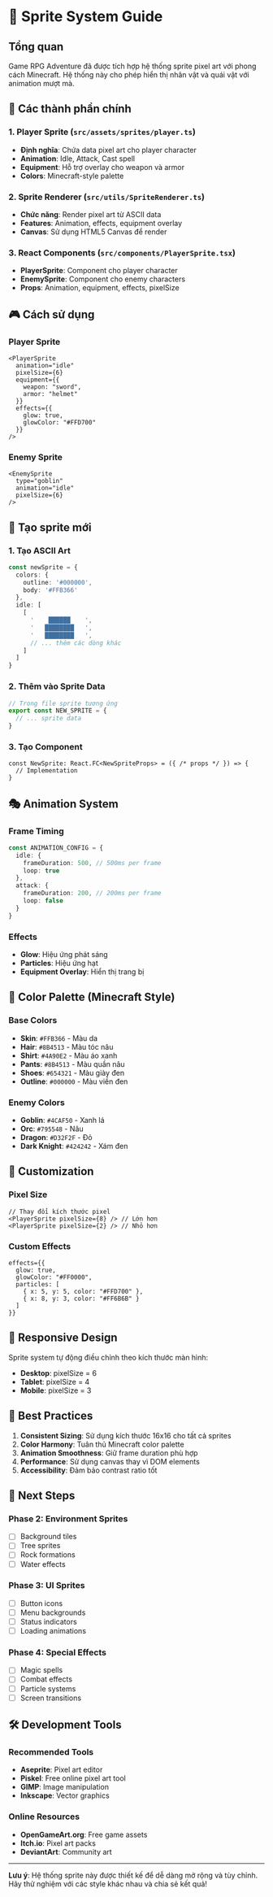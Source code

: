 # 🎨 Sprite System Guide

## Tổng quan

Game RPG Adventure đã được tích hợp hệ thống sprite pixel art với phong cách Minecraft. Hệ thống này cho phép hiển thị nhân vật và quái vật với animation mượt mà.

## 🎯 Các thành phần chính

### 1. Player Sprite (`src/assets/sprites/player.ts`)
- **Định nghĩa**: Chứa data pixel art cho player character
- **Animation**: Idle, Attack, Cast spell
- **Equipment**: Hỗ trợ overlay cho weapon và armor
- **Colors**: Minecraft-style palette

### 2. Sprite Renderer (`src/utils/SpriteRenderer.ts`)
- **Chức năng**: Render pixel art từ ASCII data
- **Features**: Animation, effects, equipment overlay
- **Canvas**: Sử dụng HTML5 Canvas để render

### 3. React Components (`src/components/PlayerSprite.tsx`)
- **PlayerSprite**: Component cho player character
- **EnemySprite**: Component cho enemy characters
- **Props**: Animation, equipment, effects, pixelSize

## 🎮 Cách sử dụng

### Player Sprite
```tsx
<PlayerSprite 
  animation="idle"
  pixelSize={6}
  equipment={{
    weapon: "sword",
    armor: "helmet"
  }}
  effects={{
    glow: true,
    glowColor: "#FFD700"
  }}
/>
```

### Enemy Sprite
```tsx
<EnemySprite 
  type="goblin"
  animation="idle"
  pixelSize={6}
/>
```

## 🎨 Tạo sprite mới

### 1. Tạo ASCII Art
```typescript
const newSprite = {
  colors: {
    outline: '#000000',
    body: '#FFB366'
  },
  idle: [
    [
      '    ██████    ',
      '   ████████   ',
      '   ████████   ',
      // ... thêm các dòng khác
    ]
  ]
}
```

### 2. Thêm vào Sprite Data
```typescript
// Trong file sprite tương ứng
export const NEW_SPRITE = {
  // ... sprite data
}
```

### 3. Tạo Component
```tsx
const NewSprite: React.FC<NewSpriteProps> = ({ /* props */ }) => {
  // Implementation
}
```

## 🎭 Animation System

### Frame Timing
```typescript
const ANIMATION_CONFIG = {
  idle: {
    frameDuration: 500, // 500ms per frame
    loop: true
  },
  attack: {
    frameDuration: 200, // 200ms per frame
    loop: false
  }
}
```

### Effects
- **Glow**: Hiệu ứng phát sáng
- **Particles**: Hiệu ứng hạt
- **Equipment Overlay**: Hiển thị trang bị

## 🎨 Color Palette (Minecraft Style)

### Base Colors
- **Skin**: `#FFB366` - Màu da
- **Hair**: `#8B4513` - Màu tóc nâu
- **Shirt**: `#4A90E2` - Màu áo xanh
- **Pants**: `#8B4513` - Màu quần nâu
- **Shoes**: `#654321` - Màu giày đen
- **Outline**: `#000000` - Màu viền đen

### Enemy Colors
- **Goblin**: `#4CAF50` - Xanh lá
- **Orc**: `#795548` - Nâu
- **Dragon**: `#D32F2F` - Đỏ
- **Dark Knight**: `#424242` - Xám đen

## 🔧 Customization

### Pixel Size
```tsx
// Thay đổi kích thước pixel
<PlayerSprite pixelSize={8} /> // Lớn hơn
<PlayerSprite pixelSize={2} /> // Nhỏ hơn
```

### Custom Effects
```tsx
effects={{
  glow: true,
  glowColor: "#FF0000",
  particles: [
    { x: 5, y: 5, color: "#FFD700" },
    { x: 8, y: 3, color: "#FF6B6B" }
  ]
}}
```

## 📱 Responsive Design

Sprite system tự động điều chỉnh theo kích thước màn hình:
- **Desktop**: pixelSize = 6
- **Tablet**: pixelSize = 4
- **Mobile**: pixelSize = 3

## 🎯 Best Practices

1. **Consistent Sizing**: Sử dụng kích thước 16x16 cho tất cả sprites
2. **Color Harmony**: Tuân thủ Minecraft color palette
3. **Animation Smoothness**: Giữ frame duration phù hợp
4. **Performance**: Sử dụng canvas thay vì DOM elements
5. **Accessibility**: Đảm bảo contrast ratio tốt

## 🚀 Next Steps

### Phase 2: Environment Sprites
- [ ] Background tiles
- [ ] Tree sprites
- [ ] Rock formations
- [ ] Water effects

### Phase 3: UI Sprites
- [ ] Button icons
- [ ] Menu backgrounds
- [ ] Status indicators
- [ ] Loading animations

### Phase 4: Special Effects
- [ ] Magic spells
- [ ] Combat effects
- [ ] Particle systems
- [ ] Screen transitions

## 🛠️ Development Tools

### Recommended Tools
- **Aseprite**: Pixel art editor
- **Piskel**: Free online pixel art tool
- **GIMP**: Image manipulation
- **Inkscape**: Vector graphics

### Online Resources
- **OpenGameArt.org**: Free game assets
- **Itch.io**: Pixel art packs
- **DeviantArt**: Community art

---

**Lưu ý**: Hệ thống sprite này được thiết kế để dễ dàng mở rộng và tùy chỉnh. Hãy thử nghiệm với các style khác nhau và chia sẻ kết quả! 